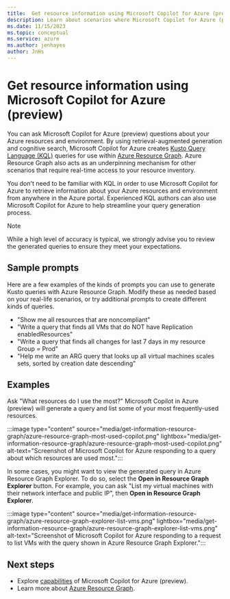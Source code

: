 ```yaml
---
title:  Get resource information using Microsoft Copilot for Azure (preview)
description: Learn about scenarios where Microsoft Copilot for Azure (preview) can help with Azure Resource Graph.
ms.date: 11/15/2023
ms.topic: conceptual
ms.service: azure
ms.author: jenhayes
author: JnHs
---
```


# Get resource information using Microsoft Copilot for Azure (preview)

You can ask Microsoft Copilot for Azure (preview) questions about your Azure resources and environment. By using retrieval-augmented generation and cognitive search, Microsoft Copilot for Azure creates [Kusto Query Language (KQL)](/azure/data-explorer/kusto/query/) queries for use within [Azure Resource Graph](/azure/governance/resource-graph/overview). Azure Resource Graph also acts as an underpinning mechanism for other scenarios that require real-time access to your resource inventory.

You don't need to be familiar with KQL in order to use Microsoft Copilot for Azure to retrieve information about your Azure resources and environment from anywhere in the Azure portal. Experienced KQL authors can also use Microsoft Copilot for Azure to help streamline your query generation process.

> [!NOTE]
> While a high level of accuracy is typical, we strongly advise you to review the generated queries to ensure they meet your expectations.

## Sample prompts

Here are a few examples of the kinds of prompts you can use to generate Kusto queries with Azure Resource Graph. Modify these as needed based on your real-life scenarios, or try additional prompts to create different kinds of queries.

- "Show me all resources that are noncompliant"
- "Write a query that finds all VMs that do NOT have Replication enabledResources"
- "Write a query that finds all changes for last 7 days in my resource Group = Prod"
- "Help me write an ARG query that looks up all virtual machines scales sets, sorted by creation date descending"

## Examples

Ask "What resources do I use the most?" Microsoft Copilot in Azure (preview) will generate a query and list some of your most frequently-used resources.

:::image type="content" source="media/get-information-resource-graph/azure-resource-graph-most-used-copilot.png" lightbox="media/get-information-resource-graph/azure-resource-graph-most-used-copilot.png" alt-text="Screenshot of Microsoft Copilot for Azure responding to a query about which resources are used most.":::

In some cases, you might want to view the generated query in Azure Resource Graph Explorer. To do so, select the **Open in Resource Graph Explorer** button. For example, you can ask "List my virtual machines with their network interface and public IP", then **Open in Resource Graph Explorer**.

:::image type="content" source="media/get-information-resource-graph/azure-resource-graph-explorer-list-vms.png" lightbox="media/get-information-resource-graph/azure-resource-graph-explorer-list-vms.png"  alt-text="Screenshot of Microsoft Copilot for Azure responding to a request to list VMs with the query shown in Azure Resource Graph Explorer.":::

## Next steps

- Explore [capabilities](capabilities.md) of Microsoft Copilot for Azure (preview).
- Learn more about [Azure Resource Graph](/azure/governance/resource-graph/overview).
